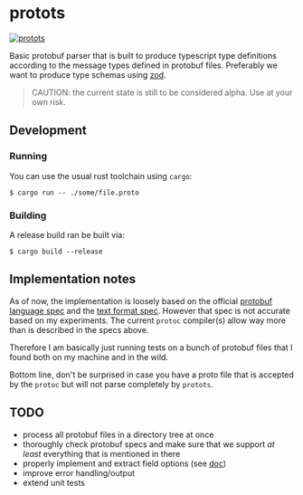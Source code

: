 # protots

[![protots](https://github.com/kongo2002/protots/actions/workflows/build.yml/badge.svg)][actions]

Basic protobuf parser that is built to produce typescript type definitions
according to the message types defined in protobuf files. Preferably we want to
produce type schemas using [zod][zod].

> CAUTION: the current state is still to be considered alpha. Use at your own
> risk.


## Development


### Running

You can use the usual rust toolchain using `cargo`:

    $ cargo run -- ./some/file.proto


### Building

A release build ran be built via:

    $ cargo build --release


## Implementation notes

As of now, the implementation is loosely based on the official [protobuf language
spec](https://protobuf.dev/reference/protobuf/proto3-spec/) and the [text format
spec](https://protobuf.dev/reference/protobuf/textformat-spec). However that
spec is not accurate based on my experiments. The current `protoc` compiler(s)
allow way more than is described in the specs above.

Therefore I am basically just running tests on a bunch of protobuf files that I
found both on my machine and in the wild.

Bottom line, don't be surprised in case you have a proto file that is accepted
by the `protoc` but will not parse completely by `protots`.


## TODO

- process all protobuf files in a directory tree at once
- thoroughly check protobuf specs and make sure that we support *at least*
  everything that is mentioned in there
- properly implement and extract field options (see
  [doc](https://protobuf.dev/programming-guides/proto3/#options))
- improve error handling/output
- extend unit tests


[actions]: https://github.com/kongo2002/protots/actions/
[zod]: https://github.com/colinhacks/zod
